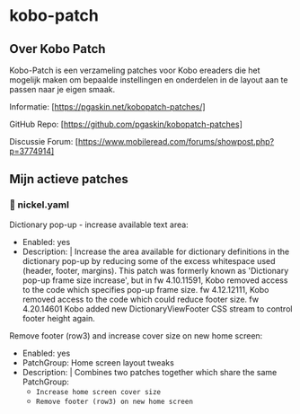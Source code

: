 # kobo-patch
## Over Kobo Patch
Kobo-Patch is een verzameling patches voor Kobo ereaders die het mogelijk maken om bepaalde instellingen en onderdelen in de layout aan te passen naar je eigen smaak.

Informatie: [https://pgaskin.net/kobopatch-patches/]

GitHub Repo: [https://github.com/pgaskin/kobopatch-patches]

Discussie Forum: [https://www.mobileread.com/forums/showpost.php?p=3774914]

## Mijn actieve patches
### 📁 nickel.yaml
Dictionary pop-up - increase available text area:
  - Enabled: yes
  - Description: |
      Increase the area available for dictionary definitions in the dictionary pop-up
      by reducing some of the excess whitespace used (header, footer, margins).
      This patch was formerly known as 'Dictionary pop-up frame size increase', but in
      fw 4.10.11591, Kobo removed access to the code which specifies pop-up frame size.
      fw 4.12.12111, Kobo removed access to the code which could reduce footer size.
      fw 4.20.14601  Kobo added new DictionaryViewFooter CSS stream to control footer height again.

Remove footer (row3) and increase cover size on new home screen:
  - Enabled: yes
  - PatchGroup: Home screen layout tweaks
  - Description: |
      Combines two patches together which share the same PatchGroup:
      - `Increase home screen cover size`
      - `Remove footer (row3) on new home screen`
